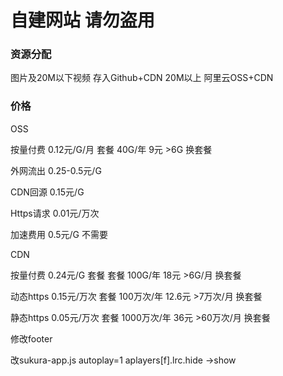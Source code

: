 # **自建网站 请勿盗用**



### 资源分配

图片及20M以下视频 存入Github+CDN
20M以上 阿里云OSS+CDN



### 价格

OSS 

按量付费 0.12元/G/月	套餐 40G/年 9元     >6G 换套餐

外网流出 0.25-0.5元/G

CDN回源 0.15元/G

Https请求 0.01元/万次

加速费用 0.5元/G  不需要



CDN

按量付费 0.24元/G 套餐	套餐 100G/年 18元	>6G/月 换套餐

动态https 0.15元/万次	套餐 100万次/年 12.6元	>7万次/月 换套餐

静态https 0.05元/万次	套餐 1000万次/年 36元	>60万次/月 换套餐

修改footer
<canvas class="fireworks" style="position:fixed;left:0;top:0;z-index:99999999;pointer-events:none;"></canvas>
<script type="text/javascript" src="https://cdn.jsdelivr.net/gh/GavinIves/love.ivesgo@master/fujia/JS/shubiao.js"></script>

改sukura-app.js 
autoplay=1
aplayers[f].lrc.hide ->show

